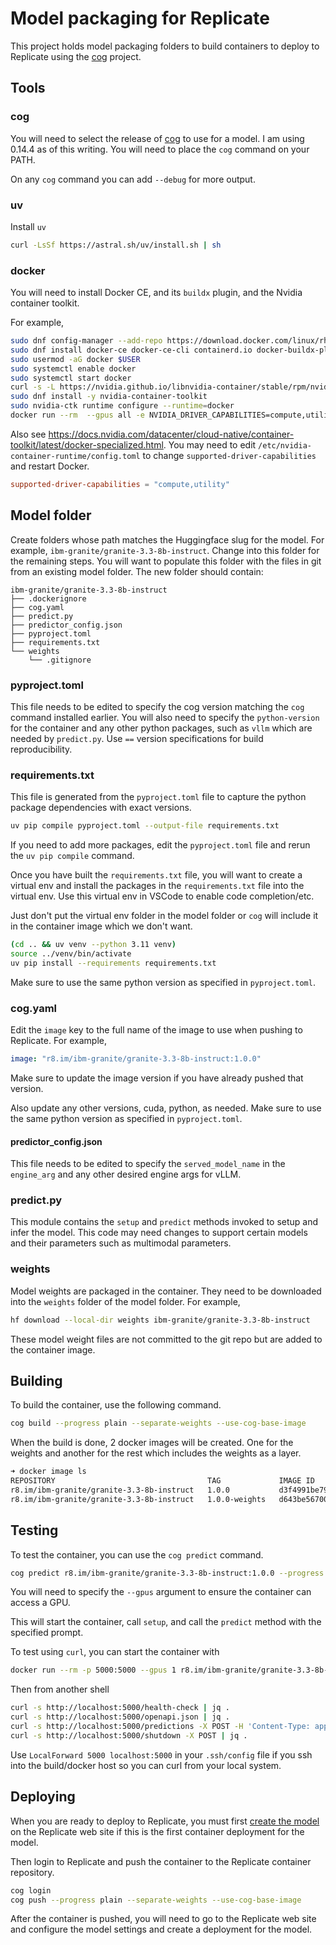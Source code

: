 # Model packaging for Replicate

This project holds model packaging folders to build containers to deploy to Replicate using the [cog](https://github.com/replicate/cog) project.

## Tools

### cog

You will need to select the release of [cog](https://github.com/replicate/cog/releases) to use for a model.
I am using 0.14.4 as of this writing.
You will need to place the `cog` command on your PATH.

On any `cog` command you can add `--debug` for more output.

### uv

Install `uv`

```sh
curl -LsSf https://astral.sh/uv/install.sh | sh
```

### docker

You will need to install Docker CE, and its `buildx` plugin, and the Nvidia container toolkit.

For example,

```sh
sudo dnf config-manager --add-repo https://download.docker.com/linux/rhel/docker-ce.repo
sudo dnf install docker-ce docker-ce-cli containerd.io docker-buildx-plugin docker-compose-plugin
sudo usermod -aG docker $USER
sudo systemctl enable docker
sudo systemctl start docker
curl -s -L https://nvidia.github.io/libnvidia-container/stable/rpm/nvidia-container-toolkit.repo | sudo tee /etc/yum.repos.d/nvidia-container-toolkit.repo
sudo dnf install -y nvidia-container-toolkit
sudo nvidia-ctk runtime configure --runtime=docker
docker run --rm  --gpus all -e NVIDIA_DRIVER_CAPABILITIES=compute,utility ubuntu nvidia-smi
```

Also see <https://docs.nvidia.com/datacenter/cloud-native/container-toolkit/latest/docker-specialized.html>.
You may need to edit `/etc/nvidia-container-runtime/config.toml` to change `supported-driver-capabilities` and restart Docker.

```toml
supported-driver-capabilities = "compute,utility"
```

## Model folder

Create folders whose path matches the Huggingface slug for the model.
For example, `ibm-granite/granite-3.3-8b-instruct`.
Change into this folder for the remaining steps.
You will want to populate this folder with the files in git from an existing model folder.
The new folder should contain:

```text
ibm-granite/granite-3.3-8b-instruct
├── .dockerignore
├── cog.yaml
├── predict.py
├── predictor_config.json
├── pyproject.toml
├── requirements.txt
└── weights
    └── .gitignore
```

### pyproject.toml

This file needs to be edited to specify the cog version matching the `cog` command installed earlier.
You will also need to specify the `python-version` for the container and any other python packages, such as `vllm` which are needed by `predict.py`.
Use `==` version specifications for build reproducibility.

### requirements.txt

This file is generated from the `pyproject.toml` file to capture the python package dependencies with exact versions.

```sh
uv pip compile pyproject.toml --output-file requirements.txt
```

If you need to add more packages, edit the `pyproject.toml` file and rerun the `uv pip compile` command.

Once you have built the `requirements.txt` file, you will want to create a virtual env and install the packages in the `requirements.txt` file into the virtual env. Use this virtual env in VSCode to enable code completion/etc.

Just don't put the virtual env folder in the model folder or `cog` will include it in the container image which we don't want.

```sh
(cd .. && uv venv --python 3.11 venv)
source ../venv/bin/activate
uv pip install --requirements requirements.txt
```

Make sure to use the same python version as specified in `pyproject.toml`.

### cog.yaml

Edit the `image` key to the full name of the image to use when pushing to Replicate.
For example,

```yaml
image: "r8.im/ibm-granite/granite-3.3-8b-instruct:1.0.0"
```

Make sure to update the image version if you have already pushed that version.

Also update any other versions, cuda, python, as needed.
Make sure to use the same python version as specified in `pyproject.toml`.

#### predictor_config.json

This file needs to be edited to specify the `served_model_name` in the `engine_arg` and any other desired engine args for vLLM.

### predict.py

This module contains the `setup` and `predict` methods invoked to setup and infer the model.
This code may need changes to support certain models and their parameters such as multimodal parameters.

### weights

Model weights are packaged in the container.
They need to be downloaded into the `weights` folder of the model folder.
For example,

```sh
hf download --local-dir weights ibm-granite/granite-3.3-8b-instruct
```

These model weight files are not committed to the git repo but are added to the container image.

## Building

To build the container, use the following command.

```sh
cog build --progress plain --separate-weights --use-cog-base-image
```

When the build is done, 2 docker images will be created.
One for the weights and another for the rest which includes the weights as a layer.

```sh
➜ docker image ls
REPOSITORY                                  TAG             IMAGE ID       CREATED       SIZE
r8.im/ibm-granite/granite-3.3-8b-instruct   1.0.0           d3f4991be79d   3 hours ago   34.2GB
r8.im/ibm-granite/granite-3.3-8b-instruct   1.0.0-weights   d643be567003   3 hours ago   16.3GB
```

## Testing

To test the container, you can use the `cog predict` command.

```sh
cog predict r8.im/ibm-granite/granite-3.3-8b-instruct:1.0.0 --progress plain --gpus 1 -i "prompt=What is your name?"
```

You will need to specify the `--gpus` argument to ensure the container can access a GPU.

This will start the container, call `setup`, and call the `predict` method with the specified prompt.

To test using `curl`, you can start the container with

```sh
docker run --rm -p 5000:5000 --gpus 1 r8.im/ibm-granite/granite-3.3-8b-instruct:1.0.0
```

Then from another shell

```sh
curl -s http://localhost:5000/health-check | jq .
curl -s http://localhost:5000/openapi.json | jq .
curl -s http://localhost:5000/predictions -X POST -H 'Content-Type: application/json' -d '{"input": {"prompt": "Who is the all-time winner of the Masters Golf Tournament?"}}' | jq '.output | join("")'
curl -s http://localhost:5000/shutdown -X POST | jq .
```

Use `LocalForward 5000 localhost:5000` in your `.ssh/config` file if you ssh into the build/docker host so you can curl from your local system.

## Deploying

When you are ready to deploy to Replicate, you must first [create the model](https://replicate.com/create) on the Replicate web site if this is the first container deployment for the model.

Then login to Replicate and push the container to the Replicate container repository.

```sh
cog login
cog push --progress plain --separate-weights --use-cog-base-image
```

After the container is pushed, you will need to go to the Replicate web site and configure the model settings and create a deployment for the model.
